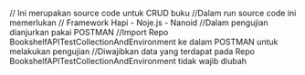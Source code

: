// Ini merupakan source code untuk CRUD buku
//Dalam run source code ini memerlukan 
// Framework Hapi - Noje.js - Nanoid
//Dalam pengujian dianjurkan pakai POSTMAN
//Import Repo BookshelfAPITestCollectionAndEnvironment ke dalam POSTMAN untuk melakukan pengujian
//Diwajibkan data yang terdapat pada Repo BookshelfAPITestCollectionAndEnvironment tidak wajib diubah
